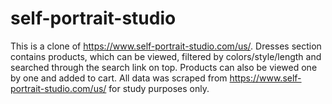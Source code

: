 # self-portrait-studio

This is a clone of https://www.self-portrait-studio.com/us/. 
Dresses section contains products, which can be viewed, filtered by colors/style/length and searched through the search link on top. 
Products can also be viewed one by one and added to cart. 
All data was scraped from https://www.self-portrait-studio.com/us/ for study purposes only.

